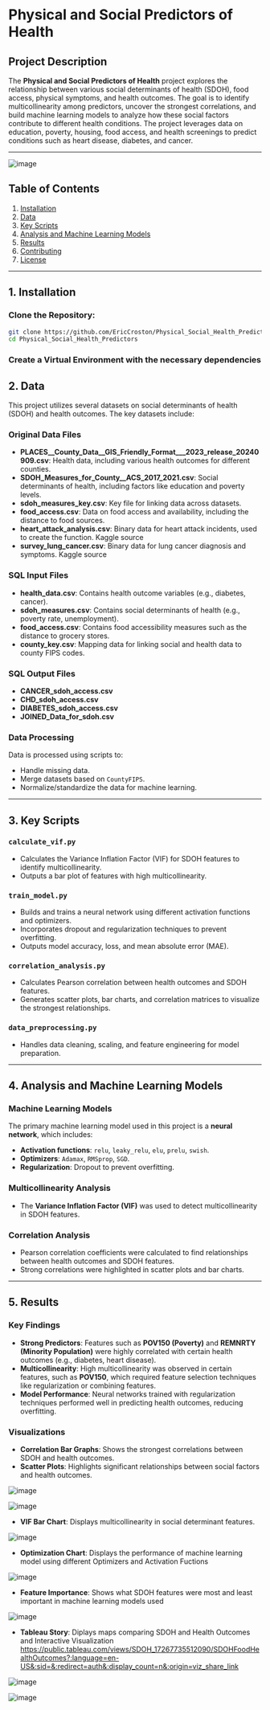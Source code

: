 
# Physical and Social Predictors of Health

## Project Description

The **Physical and Social Predictors of Health** project explores the relationship between various social determinants of health (SDOH), food access, physical symptoms, and health outcomes. The goal is to identify multicollinearity among predictors, uncover the strongest correlations, and build machine learning models to analyze how these social factors contribute to different health conditions. The project leverages data on education, poverty, housing, food access, and health screenings to predict conditions such as heart disease, diabetes, and cancer.

---

![image](https://github.com/user-attachments/assets/20c50957-37c7-49c6-b523-0d68bc9b9666)


## Table of Contents

1. [Installation](#installation)
2. [Data](#data)
3. [Key Scripts](#key-scripts)
4. [Analysis and Machine Learning Models](#analysis-and-machine-learning-models)
5. [Results](#results)
6. [Contributing](#contributing)
7. [License](#license)

---

## 1. Installation

### Clone the Repository:

```bash
git clone https://github.com/EricCroston/Physical_Social_Health_Predictors.git
cd Physical_Social_Health_Predictors
```

### Create a Virtual Environment with the necessary dependencies

## 2. Data

This project utilizes several datasets on social determinants of health (SDOH) and health outcomes. The key datasets include:

### Original Data Files

- **PLACES__County_Data__GIS_Friendly_Format___2023_release_20240909.csv**: Health data, including various health outcomes for different counties.
- **SDOH_Measures_for_County__ACS_2017_2021.csv**: Social determinants of health, including factors like education and poverty levels.
- **sdoh_measures_key.csv**: Key file for linking data across datasets.
- **food_access.csv**: Data on food access and availability, including the distance to food sources.
- **heart_attack_analysis.csv**: Binary data for heart attack incidents, used to create the function. Kaggle source
- **survey_lung_cancer.csv**: Binary data for lung cancer diagnosis and symptoms. Kaggle source

### SQL Input Files

- **health_data.csv**: Contains health outcome variables (e.g., diabetes, cancer).
- **sdoh_measures.csv**: Contains social determinants of health (e.g., poverty rate, unemployment).
- **food_access.csv**: Contains food accessibility measures such as the distance to grocery stores.
- **county_key.csv**: Mapping data for linking social and health data to county FIPS codes.

### SQL Output Files

- **CANCER_sdoh_access.csv**
- **CHD_sdoh_access.csv**
- **DIABETES_sdoh_access.csv**
- **JOINED_Data_for_sdoh.csv**

### Data Processing

Data is processed using scripts to:

- Handle missing data.
- Merge datasets based on `CountyFIPS`.
- Normalize/standardize the data for machine learning.

---

## 3. Key Scripts

### `calculate_vif.py`

- Calculates the Variance Inflation Factor (VIF) for SDOH features to identify multicollinearity.
- Outputs a bar plot of features with high multicollinearity.

### `train_model.py`

- Builds and trains a neural network using different activation functions and optimizers.
- Incorporates dropout and regularization techniques to prevent overfitting.
- Outputs model accuracy, loss, and mean absolute error (MAE).

### `correlation_analysis.py`

- Calculates Pearson correlation between health outcomes and SDOH features.
- Generates scatter plots, bar charts, and correlation matrices to visualize the strongest relationships.

### `data_preprocessing.py`

- Handles data cleaning, scaling, and feature engineering for model preparation.

---

## 4. Analysis and Machine Learning Models

### Machine Learning Models

The primary machine learning model used in this project is a **neural network**, which includes:

- **Activation functions**: `relu`, `leaky_relu`, `elu`, `prelu`, `swish`.
- **Optimizers**: `Adamax`, `RMSprop`, `SGD`.
- **Regularization**: Dropout to prevent overfitting.

### Multicollinearity Analysis

- The **Variance Inflation Factor (VIF)** was used to detect multicollinearity in SDOH features.

### Correlation Analysis

- Pearson correlation coefficients were calculated to find relationships between health outcomes and SDOH features.
- Strong correlations were highlighted in scatter plots and bar charts.

---

## 5. Results

### Key Findings

- **Strong Predictors**: Features such as **POV150 (Poverty)** and **REMNRTY (Minority Population)** were highly correlated with certain health outcomes (e.g., diabetes, heart disease).
- **Multicollinearity**: High multicollinearity was observed in certain features, such as **POV150**, which required feature selection techniques like regularization or combining features.
- **Model Performance**: Neural networks trained with regularization techniques performed well in predicting health outcomes, reducing overfitting.

### Visualizations

- **Correlation Bar Graphs**: Shows the strongest correlations between SDOH and health outcomes.
- **Scatter Plots**: Highlights significant relationships between social factors and health outcomes.

![image](https://github.com/user-attachments/assets/8f68b349-db22-4970-bd5b-25029539fd37)

![image](https://github.com/user-attachments/assets/2824dcba-788d-4c79-8fa7-2fe9ae8394cb)

- **VIF Bar Chart**: Displays multicollinearity in social determinant features.

![image](https://github.com/user-attachments/assets/c96e7380-812e-45d5-ba9e-54451ea964c5)

- **Optimization Chart**: Displays the performance of machine learning model using different Optimizers and Activation Fuctions

![image](https://github.com/user-attachments/assets/3dbc0335-60ac-427b-bd53-15170a25d2da)


- **Feature Importance**: Shows what SDOH features were most and least important in machine learning models used

![image](https://github.com/user-attachments/assets/fe7c0ab3-c695-48af-b394-35b537508714)


- **Tableau Story**: Diplays maps comparing SDOH and Health Outcomes and Interactive Visualization
https://public.tableau.com/views/SDOH_17267735512090/SDOHFoodHealthOutcomes?:language=en-US&:sid=&:redirect=auth&:display_count=n&:origin=viz_share_link

![image](https://github.com/user-attachments/assets/9a50d2a9-ef20-4b20-b7de-34bf8aa091c2)

![image](https://github.com/user-attachments/assets/16abff6f-1e88-4070-bfd6-068b28c4a051)

